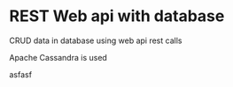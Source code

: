 # REST Web api with database

CRUD data in database using web api rest calls

Apache Cassandra is used

asfasf
